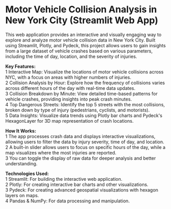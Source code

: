 # Motor Vehicle Collision Analysis in New York City (Streamlit Web App)<br>
This web application provides an interactive and visually engaging way to explore and analyze motor vehicle collision data in New York City. Built using Streamlit, Plotly, and Pydeck, this project allows users to gain insights from a large dataset of vehicle crashes based on various parameters, including the time of day, location, and the severity of injuries.

**Key Features:**<br>
1 Interactive Map: Visualize the locations of motor vehicle collisions across NYC, with a focus on areas with higher numbers of injuries.<br>
2 Collision Analysis by Hour: Explore how the frequency of collisions varies across different hours of the day with real-time data updates.<br>
3 Collision Breakdown by Minute: View detailed time-based patterns for vehicle crashes, providing insights into peak crash minutes.<br>
4 Top Dangerous Streets: Identify the top 5 streets with the most collisions, broken down by type of injury (pedestrians, cyclists, and motorists).<br>
5 Data Insights: Visualize data trends using Plotly bar charts and Pydeck's HexagonLayer for 3D map representation of crash locations.

**How It Works:**<br>
1 The app processes crash data and displays interactive visualizations, allowing users to filter the data by injury severity, time of day, and location.<br>
2 A built-in slider allows users to focus on specific hours of the day, while a map visualizes where the most injuries are reported.<br>
3 You can toggle the display of raw data for deeper analysis and better understanding.<br>

**Technologies Used:**<br>
1 Streamlit: For building the interactive web application.<br>
2 Plotly: For creating interactive bar charts and other visualizations.<br>
3 Pydeck: For creating advanced geospatial visualizations with hexagon layers on maps.<br>
4 Pandas & NumPy: For data processing and manipulation.
